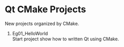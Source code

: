 # Qt CMake Projects
New projects organized by CMake.

1. Eg01_HelloWorld  \
    Start project show how to written Qt using CMake.